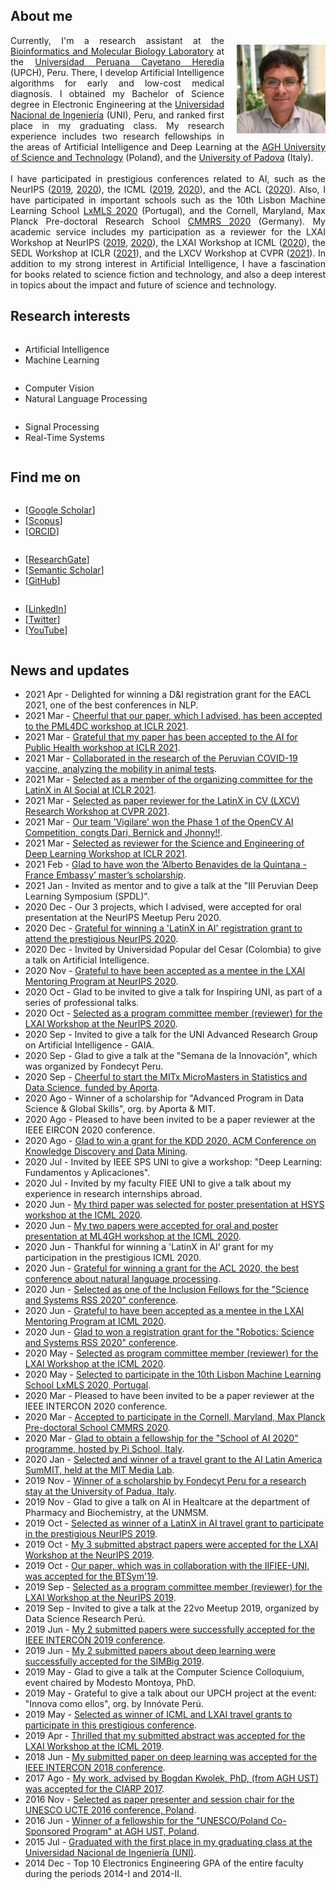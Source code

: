 <h2>About me</h2>
<p>
<img style="float: right; margin: 15px 0px 10px 20px;" src="/dennishnf-photo1.jpg" alt="90" width="142" height="142" /> 
<p align="justify" style="text-indent:0"> 
<!-- <img style="float: left; margin: 15px 20px 10px 0px;" src="/dennishnf-photo.jpg" alt="90" width="142" height="142" /> 
<p align="justify" style="text-indent:0"> -->
Currently, I'm a research assistant at the <a target="_blank" href="https://facien.cayetano.edu.pe/investigacion-lid/lista-de-laboratorios-de-investigacion-y-desarrollo/73-bioinformatica">Bioinformatics and Molecular Biology Laboratory</a> at the <a target="_blank" href="https://en.wikipedia.org/wiki/Cayetano_Heredia_University">Universidad Peruana Cayetano Heredia</a> (UPCH), Peru. There, I develop Artificial Intelligence algorithms for early and low-cost medical diagnosis. I obtained my Bachelor of Science degree in Electronic Engineering at the <a target="_blank" href="https://en.wikipedia.org/wiki/National_University_of_Engineering">Universidad Nacional de Ingeniería</a> (UNI), Peru, and ranked first place in my graduating class. My research experience includes two research fellowships in the areas of Artificial Intelligence and Deep Learning at the <a target="_blank" href="https://en.wikipedia.org/wiki/AGH_University_of_Science_and_Technology">AGH University of Science and Technology</a> (Poland), and the <a target="_blank" href="https://en.wikipedia.org/wiki/University_of_Padua">University of Padova</a> (Italy).
<br/>
<br/>
I have participated in prestigious conferences related to AI, such as the NeurIPS (<a target="_blank" href="https://nips.cc/Conferences/2019">2019</a>, <a target="_blank" href="https://neurips.cc/Conferences/2020"> 2020</a>), the ICML (<a target="_blank" href="https://icml.cc/Conferences/2019">2019</a>, <a target="_blank" href="https://icml.cc/Conferences/2020"> 2020</a>), and the ACL (<a target="_blank" href="https://acl2020.org/">2020</a>). Also, I have participated in important schools such as the 10th Lisbon Machine Learning School <a target="_blank" href="http://lxmls.it.pt/2020/">LxMLS 2020</a> (Portugal), and the Cornell, Maryland, Max Planck Pre-doctoral Research School <a target="_blank" href="https://cmmrs.mpi-sws.org/">CMMRS 2020</a> (Germany). My academic service includes my participation as a reviewer for the LXAI Workshop at NeurIPS (<a target="_blank" href="https://www.latinxinai.org/neurips-2019">2019</a>, <a target="_blank" href="https://www.latinxinai.org/neurips-2020">2020</a>), the LXAI Workshop at ICML (<a target="_blank" href="https://www.latinxinai.org/icml-2020">2020</a>), the SEDL Workshop at ICLR (<a target="_blank" href="https://sites.google.com/view/sedl-workshop">2021</a>), and the LXCV Workshop at CVPR (<a target="_blank" href="https://www.latinxinai.org/cvpr-2021-about">2021</a>). In addition to my strong interest in Artificial Intelligence, I have a fascination for books related to science fiction and technology, and also a deep interest in topics about the impact and future of science and technology.
</p>
</p>
<p></p>
<h2>Research interests</h2>
<div class="row">
    <div class="column left">
        <p>
        <ul>
        <li>Artificial Intelligence</li>
        <li>Machine Learning</li>
        </ul>
        </p>
    </div>
    <div class="column middle">
    	<p>
        <ul>
        <li>Computer Vision</li>
        <li>Natural Language Processing</li>
        </ul>
        </p>
    </div>
    <div class="column right">
    	<p>
        <ul>
        <li>Signal Processing</li>
        <li>Real-Time Systems</li>
        </ul>
        </p>
    </div>
</div>
<p></p>
<h2>Find me on</h2>
<div class="row">
    <div class="column left">
        <p>
        <ul>
        <li>[<a target="_blank" href="https://scholar.google.com/citations?user=QQTBnmMAAAAJ&hl=en">Google Scholar</a>]</li>
        <li>[<a target="_blank" href="https://www.scopus.com/authid/detail.uri?authorId=57200698818">Scopus</a>]</li>
        <li>[<a target="_blank" href="https://orcid.org/0000-0001-5574-6967">ORCID</a>]</li>
        </ul>
        </p>
    </div>
    <div class="column middle">
    	<p>
        <ul>
        <li>[<a target="_blank" href="https://www.researchgate.net/profile/Dennis_Nunez_Fernandez">ResearchGate</a>]</li>
        <li>[<a target="_blank" href="https://www.semanticscholar.org/author/Dennis-N%C3%BA%C3%B1ez-Fern%C3%A1ndez/35318979">Semantic Scholar</a>]</li>
        <li>[<a target="_blank" href="https://www.github.com/dennishnf">GitHub</a>]</li>
        </ul>
        </p>
    </div>
    <div class="column right">
    	<p>
        <ul>
        <li>[<a target="_blank" href="https://www.linkedin.com/in/dennishnf">LinkedIn</a>]</li>
        <li>[<a target="_blank" href="https://twitter.com/dennishnf">Twitter</a>]</li>
        <li>[<a target="_blank" href="https://www.youtube.com/channel/UC-js4NaIhqI7NtVWT2JGHrQ">YouTube</a>]</li>
        </ul>
        </p>
    </div>
</div>
<p></p>
<h2>News and updates</h2>
<p>
<ul>
<li>2021 Apr - Delighted for winning a D&I registration grant for the EACL 2021, one of the best conferences in NLP.</li>
<li>2021 Mar - <a href="https://pml4dc.github.io/iclr2021/" target="_blank">Cheerful that our paper, which I advised, has been accepted to the PML4DC workshop at ICLR 2021</a>.</li>
<li>2021 Mar - <a href="https://aiforpublichealth.github.io/papers/" target="_blank">Grateful that my paper has been accepted to the AI for Public Health workshop at ICLR 2021</a>.</li>
<li>2021 Mar - <a href="https://www.biorxiv.org/content/Oct.1101/2021.03.07.434276v1" target="_blank">Collaborated in the research of the Peruvian COVID-19 vaccine, analyzing the mobility in animal tests</a>.</li>
<li>2021 Mar - <a href="https://www.eventbrite.com/e/latinx-in-ai-lxai-social-iclr-2021-tickets-141974440373" target="_blank">Selected as a member of the organizing committee for the LatinX in AI Social at ICLR 2021</a>.</li>
<li>2021 Mar - <a href="https://www.latinxinai.org/cvpr-2021-about" target="_blank">Selected as paper reviewer for the LatinX in CV (LXCV) Research Workshop at CVPR 2021</a>.</li>
<li>2021 Mar - <a href="https://opencv.org/opencv-ai-competition-2021/" target="_blank">Our team 'Vigilare' won the Phase 1 of the OpenCV AI Competition, congts Dari, Bernick and Jhonny!!</a>.</li>
<li>2021 Mar - <a href="https://sites.google.com/view/sedl-workshop" target="_blank">Selected as reviewer for the Science and Engineering of Deep Learning Workshop at ICLR 2021</a>.</li>
<li>2021 Feb - <a href="http://www.patronatouni.org.pe/es/resultados-de-beca/item/110-resultado-de-convocatoria-de-beca-alberto-benavides-de-la-quintana-embajada-de-francia-prouni-2021.html" target="_blank">Glad to have won the ‘Alberto Benavides de la Quintana - France Embassy’ master’s scholarship</a>.</li>
<li>2021 Jan - Invited as mentor and to give a talk at the "III Peruvian Deep Learning Symposium (SPDL)".</li>
<li>2020 Dec - Our 3 projects, which I advised, were accepted for oral presentation at the NeurIPS Meetup Peru 2020.</li>
<li>2020 Dec - <a href="https://nips.cc/Conferences/2020" target="_blank">Grateful for winning a 'LatinX in AI' registration grant to attend the prestigious NeurIPS 2020</a>.</li>
<li>2020 Dec - Invited by Universidad Popular del Cesar (Colombia) to give a talk on Artificial Intelligence.</li>
<li>2020 Nov - <a href="https://www.latinxinai.org/neurips-2020" target="_blank">Grateful to have been accepted as a mentee in the LXAI Mentoring Program at NeurIPS 2020</a>.</li>
<li>2020 Oct - Glad to be invited to give a talk for Inspiring UNI, as part of a series of professional talks.</li>
<li>2020 Oct - <a href="https://www.latinxinai.org/neurips-2020#nips-org" target="_blank">Selected as a program committee member (reviewer) for the LXAI Workshop at the NeurIPS 2020</a>.</li>
<li>2020 Sep - Invited to give a talk for the UNI Advanced Research Group on Artificial Intelligence - GAIA.</li>
<li>2020 Sep - Glad to give a talk at the "Semana de la Innovación", which was organized by Fondecyt Peru.</li>
<li>2020 Sep - <a href="https://micromasters.mit.edu/ds/" target="_blank">Cheerful to start the MITx MicroMasters in Statistics and Data Science, funded by Aporta</a>.
<li>2020 Ago - Winner of a scholarship for "Advanced Program in Data Science & Global Skills", org. by Aporta & MIT.</li>
<li>2020 Ago - Pleased to have been invited to be a paper reviewer at the IEEE EIRCON 2020 conference.</li>
<li>2020 Ago - <a href="https://www.kdd.org/kdd2020/" target="_blank">Glad to win a grant for the KDD 2020, ACM Conference on Knowledge Discovery and Data Mining</a>.
<li>2020 Jul - Invited by IEEE SPS UNI to give a workshop: "Deep Learning: Fundamentos y Aplicaciones".</li>
<li>2020 Jul - Invited by my faculty FIEE UNI to give a talk about my experience in research internships abroad.</li>
<li>2020 Jun - <a href="https://sites.google.com/view/hsys2020/papers/accepted-papers" target="_blank">My third paper was selected for poster presentation at HSYS workshop at the ICML 2020</a>.</li>
<li>2020 Jun - <a href="https://mlforglobalhealth.org/posters-and-spotlights/" target="_blank">My two papers were accepted for oral and poster presentation at ML4GH workshop at the ICML 2020</a>.</li>
<li>2020 Jun - Thankful for winning a 'LatinX in AI' grant for my participation in the prestigious ICML 2020.</li>
<li>2020 Jun - <a href="https://acl2020.org/" target="_blank">Grateful for winning a grant for the ACL 2020, the best conference about natural language processing</a>.</li>
<li>2020 Jun - <a href="https://sites.google.com/view/inclusion-2020/inclusion-fellowsbio#h.kvia409tw9k8" target="_blank">Selected as one of the Inclusion Fellows for the "Science and Systems RSS 2020" conference</a>.</li>
<li>2020 Jun - <a href="https://www.latinxinai.org/icml-2020" target="_blank">Grateful to have been accepted as a mentee in the LXAI Mentoring Program at ICML 2020</a>.</li>
<li>2020 Jun - <a href="https://roboticsconference.org/2020/" target="_blank">Glad to won a registration grant for the "Robotics: Science and Systems RSS 2020" conference</a>.</li>
<li>2020 May - <a href="https://www.latinxinai.org/icml-2020#workshop-org" target="_blank">Selected as program committee member (reviewer) for the LXAI Workshop at the ICML 2020</a>.</li>
<li>2020 May - <a href="http://lxmls.it.pt/2020/" target="_blank">Selected to participate in the 10th Lisbon Machine Learning School LxMLS 2020, Portugal</a>.</li>
<li>2020 Mar - Pleased to have been invited to be a paper reviewer at the IEEE INTERCON 2020 conference.</li>
<li>2020 Mar - <a href="https://cmmrs.mpi-sws.org/" target="_blank">Accepted to participate in the Cornell, Maryland, Max Planck Pre-doctoral School CMMRS 2020</a>.</li>
<li>2020 Mar - <a href="https://picampus-school.com/programme/school-of-ai/" target="_blank">Glad to obtain a fellowship for the "School of AI 2020" programme, hosted by Pi School, Italy</a>.</li>
<li>2020 Jan - <a href="http://ailatinsum.mit.edu/" target="_blank">Selected and winner of a travel grant to the AI Latin America SumMIT, held at the MIT Media Lab</a>.</li>
<li>2019 Nov - <a href="http://vimp.math.unipd.it/people.html" target="_blank">Winner of a scholarship by Fondecyt Peru for a research stay at the University of Padua, Italy</a>.</li>
<li>2019 Nov - Glad to give a talk on AI in Healtcare at the department of Pharmacy and Biochemistry, at the UNMSM.</li>
<li>2019 Oct - <a href="https://www.latinxinai.org/neurips-2019" target="_blank">Selected as winner of a LatinX in AI travel grant to participate in the prestigious NeurIPS 2019</a>.</li>
<li>2019 Oct - <a href="https://www.latinxinai.org/neurips-2019-presenters" target="_blank">My 3 submitted abstract papers were accepted for the LXAI Workshop at the NeurIPS 2019</a>.</li>
<li>2019 Oct - <a href="https://www.springer.com/gp/book/9783030575656" target="_blank">Our paper, which was in collaboration with the IIFIEE-UNI, was accepted for the BTSym'19</a>.</li>
<li>2019 Sep - <a href="https://www.latinxinai.org/neurips-2019#nips-org" target="_blank">Selected as a program committee member (reviewer) for the LXAI Workshop at the NeurIPS 2019</a>.</li>
<li>2019 Sep - Invited to give a talk at the 22vo Meetup 2019, organized by Data Science Research Perú.</li>
<li>2019 Jun - <a href="https://ieeexplore.ieee.org/xpl/conhome/8846111/proceeding" target="_blank">My 2 submitted papers were successfully accepted for the IEEE INTERCON 2019 conference</a>.</li>
<li>2019 Jun - <a href="https://simbig.org/SIMBig2019/en/program.html" target="_blank">My 2 submitted papers about deep learning were successfully accepted for the SIMBig 2019</a>.</li>
<li>2019 May - Glad to give a talk at the Computer Science Colloquium, event chaired by Modesto Montoya, PhD.</li>
<li>2019 May - Grateful to give a talk about our UPCH project at the event: "Innova como ellos", org. by Innóvate Perú.</li>
<li>2019 May - <a href="https://icml.cc/Conferences/2019" target="_blank">Selected as winner of ICML and LXAI travel grants to participate in this prestigious conference</a>.</li>
<li>2019 Apr - <a href="https://www.latinxinai.org/icml-2019-presenters" target="_blank">Thrilled that my submitted abstract was accepted for the LXAI Workshop at the ICML 2019</a>.</li>
<li>2018 Jun - <a href="https://ieeexplore.ieee.org/xpl/conhome/8484861/proceeding" target="_blank">My submitted paper on deep learning was accepted for the IEEE INTERCON 2018 conference</a>.</li>
<li>2017 Ago - <a href="https://dblp.org/db/conf/ciarp/ciarp2017.html" target="_blank">My work, advised by Bogdan Kwolek, PhD, (from AGH UST) was accepted for the CIARP 2017</a>.</li>
<li>2016 Nov - <a href="http://www.unesco.agh.edu.pl/fileadmin/default/templates/css/j/unesco/system/program_UCTE_2016_v12_2016_12_06x.pdf" target="_blank">Selected as paper presenter and session chair for the UNESCO UCTE 2016 conference, Poland</a>.</li>
<li>2016 Jun - <a href="http://www.unesco.agh.edu.pl/en/" target="_blank">Winner of a fellowship for the "UNESCO/Poland Co-Sponsored Program" at AGH UST, Poland</a>.</li>
<li>2015 Jul - <a href="https://www.uni.edu.pe/" target="_blank">Graduated with the first place in my graduating class at the Universidad Nacional de Ingeniería (UNI)</a>.</li>
<li>2014 Dec - Top 10 Electronics Engineering GPA of the entire faculty during the periods 2014-I and 2014-II.</li>
</ul>
</p>
